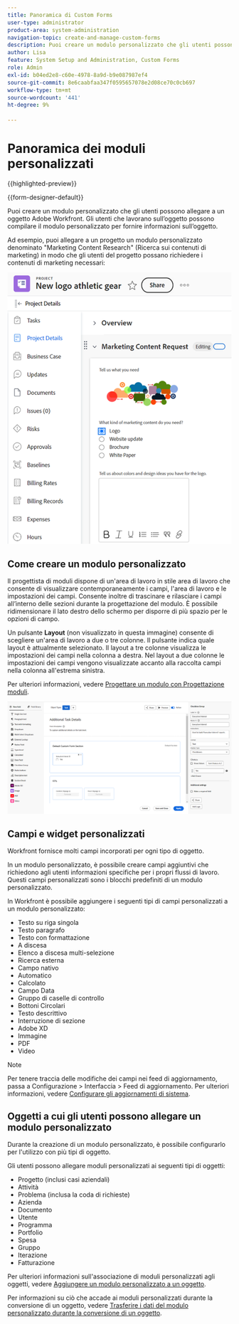```yaml
---
title: Panoramica di Custom Forms
user-type: administrator
product-area: system-administration
navigation-topic: create-and-manage-custom-forms
description: Puoi creare un modulo personalizzato che gli utenti possono allegare a un oggetto Adobe Workfront. Gli utenti che lavorano sull’oggetto possono compilare il modulo personalizzato per fornire informazioni sull’oggetto.
author: Lisa
feature: System Setup and Administration, Custom Forms
role: Admin
exl-id: b04ed2e8-c60e-4978-8a9d-b9e087987ef4
source-git-commit: 8e6caabfaa347f0595657078e2d08ce70c0cb697
workflow-type: tm+mt
source-wordcount: '441'
ht-degree: 9%

---
```


# Panoramica dei moduli personalizzati

<!--Audited: 12/2023-->

{{highlighted-preview}}

{{form-designer-default}}

Puoi creare un modulo personalizzato che gli utenti possono allegare a un oggetto Adobe Workfront. Gli utenti che lavorano sull’oggetto possono compilare il modulo personalizzato per fornire informazioni sull’oggetto.

Ad esempio, puoi allegare a un progetto un modulo personalizzato denominato &quot;Marketing Content Research&quot; (Ricerca sui contenuti di marketing) in modo che gli utenti del progetto possano richiedere i contenuti di marketing necessari:

![](assets/see-image-details-page.png)

## Come creare un modulo personalizzato

Il progettista di moduli dispone di un&#39;area di lavoro in stile area di lavoro che consente di visualizzare contemporaneamente i campi, l&#39;area di lavoro e le impostazioni dei campi. Consente inoltre di trascinare e rilasciare i campi all’interno delle sezioni durante la progettazione del modulo. È possibile ridimensionare il lato destro dello schermo per disporre di più spazio per le opzioni di campo.

<span class="preview">Un pulsante **Layout** (non visualizzato in questa immagine) consente di scegliere un&#39;area di lavoro a due o tre colonne. Il pulsante indica quale layout è attualmente selezionato. Il layout a tre colonne visualizza le impostazioni dei campi nella colonna a destra. Nel layout a due colonne le impostazioni dei campi vengono visualizzate accanto alla raccolta campi nella colonna all&#39;estrema sinistra.</span>

Per ulteriori informazioni, vedere [Progettare un modulo con Progettazione moduli](/help/quicksilver/administration-and-setup/customize-workfront/create-manage-custom-forms/form-designer/design-a-form/design-a-form.md).

![Progettazione moduli di esempio](assets/form-designer-example.png)

## Campi e widget personalizzati

Workfront fornisce molti campi incorporati per ogni tipo di oggetto.

In un modulo personalizzato, è possibile creare campi aggiuntivi che richiedono agli utenti informazioni specifiche per i propri flussi di lavoro. Questi campi personalizzati sono i blocchi predefiniti di un modulo personalizzato.

In Workfront è possibile aggiungere i seguenti tipi di campi personalizzati a un modulo personalizzato:

* Testo su riga singola
* Testo paragrafo
* Testo con formattazione
* A discesa
* Elenco a discesa multi-selezione
* Ricerca esterna
* Campo nativo
* Automatico
* Calcolato
* Campo Data
* Gruppo di caselle di controllo
* Bottoni Circolari
* Testo descrittivo
* Interruzione di sezione
* Adobe XD
* Immagine
* PDF
* Video

>[!NOTE]
>
>Per tenere traccia delle modifiche dei campi nei feed di aggiornamento, passa a Configurazione > Interfaccia > Feed di aggiornamento. Per ulteriori informazioni, vedere [Configurare gli aggiornamenti di sistema](/help/quicksilver/administration-and-setup/set-up-workfront/system-tracked-update-feeds/configure-system-updates.md).

## Oggetti a cui gli utenti possono allegare un modulo personalizzato

Durante la creazione di un modulo personalizzato, è possibile configurarlo per l&#39;utilizzo con più tipi di oggetto.

Gli utenti possono allegare moduli personalizzati ai seguenti tipi di oggetti:

* Progetto (inclusi casi aziendali)
* Attività
* Problema (inclusa la coda di richieste)
* Azienda
* Documento
* Utente
* Programma
* Portfolio
* Spesa
* Gruppo
* Iterazione
* Fatturazione

Per ulteriori informazioni sull&#39;associazione di moduli personalizzati agli oggetti, vedere [Aggiungere un modulo personalizzato a un oggetto](../../../workfront-basics/work-with-custom-forms/add-a-custom-form-to-an-object.md).

Per informazioni su ciò che accade ai moduli personalizzati durante la conversione di un oggetto, vedere [Trasferire i dati del modulo personalizzato durante la conversione di un oggetto](/help/quicksilver/administration-and-setup/customize-workfront/create-manage-custom-forms/transfer-custom-form-data-larger-item.md).

